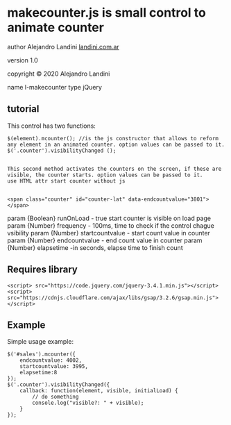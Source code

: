 # makecounter.js is small control to animate counter

author Alejandro Landini [landini.com.ar](http://landini.com.ar/)

version 1.0

copyright © 2020 Alejandro Landini

name l-makecounter
type  jQuery

## tutorial

 This control has two functions:


    $(element).mcounter(); //is the js constructor that allows to reform any element in an animated counter. option values can be passed to it.
    $('.counter').visibilityChanged (); 


    This second method activates the counters on the screen, if these are visible, the counter starts. option values can be passed to it.
    use HTML attr start counter without js


    <span class="counter" id="counter-lat" data-endcountvalue="3801"></span>


 param {Boolean} runOnLoad - true start counter is visible on load page
 param {Number} frequency - 100ms, time to check if the control chague vsibility
 param {Number} startcountvalue - start count value in counter
 param {Number} endcountvalue - end count value in counter
 param {Number} elapsetime -in seconds, elapse time to finish count

## Requires library

    <script> src="https://code.jquery.com/jquery-3.4.1.min.js"></script>
    <script> src="https://cdnjs.cloudflare.com/ajax/libs/gsap/3.2.6/gsap.min.js"></script>

## Example

Simple usage example:

    $('#sales').mcounter({
        endcountvalue: 4002,
        startcountvalue: 3995,
        elapsetime:8
    });
    $('.counter').visibilityChanged({
        callback: function(element, visible, initialLoad) {
            // do something
            console.log("visible?: " + visible);
        }
    });
